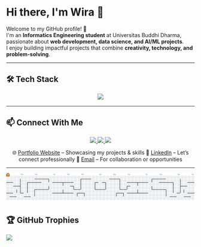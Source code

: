 # Hi there, I'm Wira 👋

Welcome to my GitHub profile! 🚀  
I'm an **Informatics Engineering student** at Universitas Buddhi Dharma, passionate about **web development, data science, and AI/ML projects**.  
I enjoy building impactful projects that combine **creativity, technology, and problem-solving**.  

---

## 🛠️ Tech Stack
<p align="center">
  <img src="https://skillicons.dev/icons?i=js,ts,react,nextjs,tailwind,laravel,nodejs,mongodb,mysql,python,git,github" />
</p>

---


## 📫 Connect With Me
<p align="center">
  <a href="https://www.linkedin.com/in/pannavira/">
    <img src="https://skillicons.dev/icons?i=linkedin" height="40" />
  </a>
  <a href="mailto:work.pannavira@gmail.com">
    <img src="https://skillicons.dev/icons?i=gmail" height="40" />
  </a>
  <a href="https://pannavira.github.io">
    <img src="https://skillicons.dev/icons?i=wordpress" height="40" />
  </a>
</p>

<p align="center">
  🌐 <a href="https://pannavira.github.io">Portfolio Website</a> – Showcasing my projects & skills  
  💼 <a href="https://www.linkedin.com/in/pannavira/">LinkedIn</a> – Let’s connect professionally  
  📧 <a href="mailto:work.pannavira@gmail.com">Email</a> – For collaboration or opportunities  
</p>

---

<picture>
  <source media="(prefers-color-scheme: dark)" srcset="https://raw.githubusercontent.com/Pannavira/Pannavira/output/pacman-contribution-graph-dark.svg">
  <source media="(prefers-color-scheme: light)" srcset="https://raw.githubusercontent.com/Pannavira/Pannavira/output/pacman-contribution-graph.svg">
  <img alt="pacman contribution graph" src="https://raw.githubusercontent.com/Pannavira/Pannavira/output/pacman-contribution-graph.svg">
</picture>




## 🏆 GitHub Trophies
![](https://github-profile-trophy.vercel.app/?username=Pannavira&theme=radical&no-frame=false&no-bg=false&margin-w=4)
